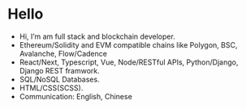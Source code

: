 # Hello
- Hi, I’m am full stack and blockchain developer.
- Ethereum/Solidity and EVM compatible chains like Polygon, BSC, Avalanche, Flow/Cadence
- React/Next, Typescript, Vue, Node/RESTful APIs, Python/Django, Django REST framwork.
- SQL/NoSQL Databases.
- HTML/CSS(SCSS).
- Communication: English, Chinese
<!---
freeCryptoDev/freeCryptoDev is a ✨ special ✨ repository because its `README.md` (this file) appears on your GitHub profile.
You can click the Preview link to take a look at your changes.
--->
